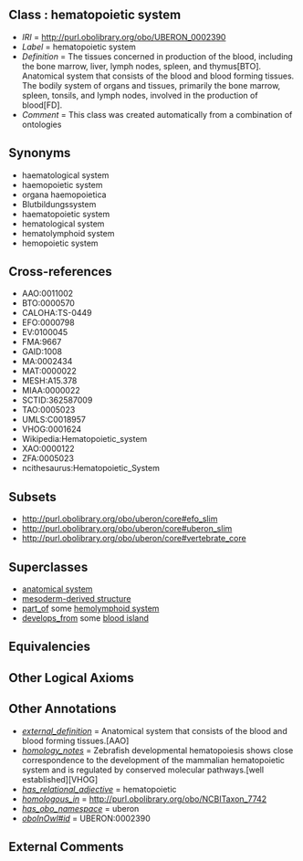 
## Class : hematopoietic system

 * *IRI* = http://purl.obolibrary.org/obo/UBERON_0002390
 * *Label* = hematopoietic system
 * *Definition* = The tissues concerned in production of the blood, including the bone marrow, liver, lymph nodes, spleen, and thymus[BTO]. Anatomical system that consists of the blood and blood forming tissues. The bodily system of organs and tissues, primarily the bone marrow, spleen, tonsils, and lymph nodes, involved in the production of blood[FD].
 * *Comment* = This class was created automatically from a combination of ontologies

## Synonyms

 * haematological system
 * haemopoietic system
 * organa haemopoietica
 * Blutbildungssystem
 * haematopoietic system
 * hematological system
 * hematolymphoid system
 * hemopoietic system

## Cross-references

 * AAO:0011002
 * BTO:0000570
 * CALOHA:TS-0449
 * EFO:0000798
 * EV:0100045
 * FMA:9667
 * GAID:1008
 * MA:0002434
 * MAT:0000022
 * MESH:A15.378
 * MIAA:0000022
 * SCTID:362587009
 * TAO:0005023
 * UMLS:C0018957
 * VHOG:0001624
 * Wikipedia:Hematopoietic_system
 * XAO:0000122
 * ZFA:0005023
 * ncithesaurus:Hematopoietic_System

## Subsets

 * http://purl.obolibrary.org/obo/uberon/core#efo_slim
 * http://purl.obolibrary.org/obo/uberon/core#uberon_slim
 * http://purl.obolibrary.org/obo/uberon/core#vertebrate_core

## Superclasses

 * [anatomical system](../../UBERON/67/UBERON_0000467.md)
 * [mesoderm-derived structure](../../UBERON/20/UBERON_0004120.md)
 * [part_of](../../BFO/50/BFO_0000050.md) some [hemolymphoid system](../../UBERON/93/UBERON_0002193.md)
 * [develops_from](../../RO/02/RO_0002202.md) some [blood island](../../UBERON/61/UBERON_0003061.md)

## Equivalencies


## Other Logical Axioms


## Other Annotations

 * *[external_definition](../../UBPROP/01/UBPROP_0000001.md)* = Anatomical system that consists of the blood and blood forming tissues.[AAO]
 * *[homology_notes](../../UBPROP/03/UBPROP_0000003.md)* = Zebrafish developmental hematopoiesis shows close correspondence to the development of the mammalian hematopoietic system and is regulated by conserved molecular pathways.[well established][VHOG]
 * *[has_relational_adjective](../../UBPROP/07/UBPROP_0000007.md)* = hematopoietic
 * *[homologous_in](../../core#homologous/in/core#homologous_in.md)* = http://purl.obolibrary.org/obo/NCBITaxon_7742
 * *[has_obo_namespace](../../ce/oboInOwl#hasOBONamespace.md)* = uberon
 * *[oboInOwl#id](../../id/oboInOwl#id.md)* = UBERON:0002390

## External Comments

